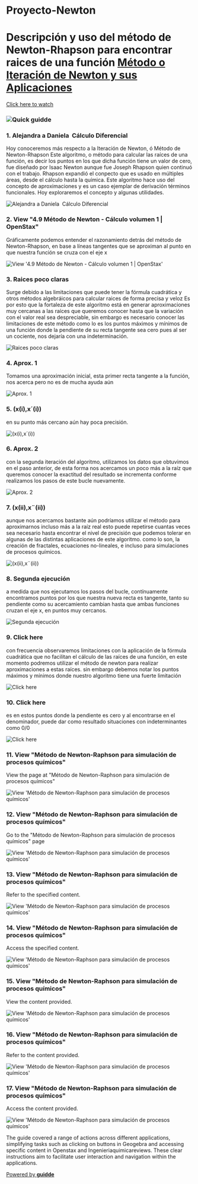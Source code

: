 # Proyecto-Newton
Descripción y uso del método de Newton-Rhapson para encontrar raices de una función 
[Método o Iteración de Newton y sus Aplicaciones](https://app.guidde.com/playbooks/dXYNXYHeonhQEojp4zgr9f)
==========================================================================================================

[Click here to watch](https://app.guidde.com/share/playbooks/dXYNXYHeonhQEojp4zgr9f)

### ![Quick guidde](https://static.guidde.com/v0/qg%2Fs36dhGZMZGU1SDhyBhR27hjkFNk2%2FdXYNXYHeonhQEojp4zgr9f%2FfJFgHxzzVGeiCDkCvQDo2T_cover.png?alt=media&token=858143b3-2bc0-412e-aca9-acba76eb142b)

### 1\. Alejandra a Daniela  Cálculo Diferencial

Hoy conoceremos más respecto a la Iteración de Newton, ó Método de Newton-Rhapson Este algoritmo, o método para calcular las raíces de una función, es decir los puntos en los que dicha función tiene un valor de cero, fue diseñado por Isaac Newton aunque fue Joseph Rhapson quien continuó con el trabajo. Rhapson expandió el conpecto que es usado en múltiples áreas, desde el cálculo hasta la química. Este algoritmo hace uso del concepto de aproximaciones y es un caso ejemplar de derivación términos funcionales. Hoy exploraremos el concepto y algunas utilidades.

![Alejandra a
Daniela 
Cálculo Diferencial](https://static.guidde.com/v0/qg%2Fs36dhGZMZGU1SDhyBhR27hjkFNk2%2FdXYNXYHeonhQEojp4zgr9f%2FfJFgHxzzVGeiCDkCvQDo2T_doc.png?alt=media&token=36a9315f-fcc1-419a-ac7a-a7ff198cfda6)

### 2\. View "4.9 Método de Newton - Cálculo volumen 1 | OpenStax"

Gráficamente podemos entender el razonamiento detrás del método de Newton-Rhapson, en base a líneas tangentes que se aproximan al punto en que nuestra función se cruza con el eje x

![View '4.9 Método de Newton - Cálculo volumen 1 | OpenStax'](https://static.guidde.com/v0/qg%2Fs36dhGZMZGU1SDhyBhR27hjkFNk2%2FdXYNXYHeonhQEojp4zgr9f%2FmoA9h3fwUNCvo5TDR3mHCX_doc.png?alt=media&token=10967cce-6db9-4205-a396-c4d85ae790df)

### 3\. Raices poco claras

Surge debido a las limitaciones que puede tener la fórmula cuadrática y otros métodos algebráicos para calcular raices de forma precisa y veloz Es por esto que la fortaleza de este algoritmo está en generar aproximaciones muy cercanas a las raíces que queremos conocer hasta que la variación con el valor real sea despreciable, sin embargo es necesario conocer las limitaciones de este método como lo es los puntos máximos y mínimos de una función donde la pendiente de su recta tangente sea cero pues al ser un cociente, nos dejaría con una indeterminación.

![Raices poco claras](https://static.guidde.com/v0/qg%2Fs36dhGZMZGU1SDhyBhR27hjkFNk2%2FdXYNXYHeonhQEojp4zgr9f%2FosjzVHSPwpqraXxcuhKTwa_doc.png?alt=media&token=701ae927-95f9-4794-b782-b66c08c1f735)

### 4\. Aprox. 1

Tomamos una aproximación inicial, esta primer recta tangente a la función, nos acerca pero no es de mucha ayuda aún

![Aprox. 1](https://static.guidde.com/v0/qg%2Fs36dhGZMZGU1SDhyBhR27hjkFNk2%2FdXYNXYHeonhQEojp4zgr9f%2F1SBJcbAyLMXjxj4vMse8br_doc.png?alt=media&token=a6448630-bf39-4125-920c-b0f9725d409c)

### 5\. (x(i),x´(i))

en su punto más cercano aún hay poca precisión.

![(x(i),x´(i))](https://static.guidde.com/v0/qg%2Fs36dhGZMZGU1SDhyBhR27hjkFNk2%2FdXYNXYHeonhQEojp4zgr9f%2FngwWMYFD7BVABH2xnFqprN_doc.png?alt=media&token=502450a4-f197-4841-bfb8-b4a5eafd33c8)

### 6\. Aprox. 2

con la segunda iteración del algoritmo, utilizamos los datos que obtuvimos en el paso anterior, de esta forma nos acercamos un poco más a la raíz que queremos conocer la exactitud del resultado se incrementa conforme realizamos los pasos de este bucle nuevamente.

![Aprox. 2](https://static.guidde.com/v0/qg%2Fs36dhGZMZGU1SDhyBhR27hjkFNk2%2FdXYNXYHeonhQEojp4zgr9f%2Foqz2gWyHFv5imw4wtSfvAD_doc.png?alt=media&token=f78df225-3427-4172-b72c-84460999b946)

### 7\. (x(ii),x¨(ii))

aunque nos acercamos bastante aún podríamos utilizar el método para aproximarnos incluso más a la raíz real esto puede repetirse cuantas veces sea necesario hasta encontrar el nivel de precisión que podemos tolerar en algunas de las distintas aplicaciones de este algoritmo. como lo son, la creación de fractales, ecuaciones no-lineales, e incluso para simulaciones de procesos químicos.

![(x(ii),x¨(ii))](https://static.guidde.com/v0/qg%2Fs36dhGZMZGU1SDhyBhR27hjkFNk2%2FdXYNXYHeonhQEojp4zgr9f%2Fw82GW6xD6UbqNaEr3moBX8_doc.png?alt=media&token=518fe9d5-1215-4e80-b47b-97b1df877790)

### 8\. Segunda ejecución

a medida que nos ejecutamos los pasos del bucle, contínuamente encontramos puntos por los que nuestra nueva recta es tangente, tanto su pendiente como su acercamiento cambian hasta que ambas funciones cruzan el eje x, en puntos muy cercanos.

![Segunda ejecución](https://static.guidde.com/v0/qg%2Fs36dhGZMZGU1SDhyBhR27hjkFNk2%2FdXYNXYHeonhQEojp4zgr9f%2F1ogXejbkZeqSrpsaXtn448_doc.png?alt=media&token=ef50c067-0187-4fbd-bb45-fb31c01612c5)

### 9\. Click here

con frecuencia observaremos limitaciones con la aplicación de la fórmula cuadrática que no facilitan el cálculo de las raíces de una función, en este momento podremos utilizar el método de newton para realizar aproximaciones a estas raíces. sin embargo debemos notar los puntos máximos y mínimos donde nuestro algoritmo tiene una fuerte limitación

![Click here](https://static.guidde.com/v0/qg%2Fs36dhGZMZGU1SDhyBhR27hjkFNk2%2FdXYNXYHeonhQEojp4zgr9f%2FbqKYD1bFbAm9Hk1v14hBsR_doc.png?alt=media&token=2ff02b3a-d376-4042-876e-6a8d1e5314ac)

### 10\. Click here

es en estos puntos donde la pendiente es cero y al encontrarse en el denominador, puede dar como resultado situaciones con indeterminantes como 0/0

![Click here](https://static.guidde.com/v0/qg%2Fs36dhGZMZGU1SDhyBhR27hjkFNk2%2FdXYNXYHeonhQEojp4zgr9f%2Fh1JUfRDK5o2FAqdxPu1VTD_doc.png?alt=media&token=669bdbeb-735b-4f27-8643-89b8b08e9ab8)

### 11\. View "Método de Newton-Raphson para simulación de procesos químicos"

View the page at "Método de Newton-Raphson para simulación de procesos químicos"

![View 'Método de Newton-Raphson para simulación de procesos químicos'](https://static.guidde.com/v0/qg%2Fs36dhGZMZGU1SDhyBhR27hjkFNk2%2FdXYNXYHeonhQEojp4zgr9f%2F6nqLYLjgsHWszmGAvWYrCT_doc.png?alt=media&token=b2d91fc1-93a6-44cc-bef2-3ca18e57ff33)

### 12\. View "Método de Newton-Raphson para simulación de procesos químicos"

Go to the "Método de Newton-Raphson para simulación de procesos químicos" page

![View 'Método de Newton-Raphson para simulación de procesos químicos'](https://static.guidde.com/v0/qg%2Fs36dhGZMZGU1SDhyBhR27hjkFNk2%2FdXYNXYHeonhQEojp4zgr9f%2F1j2mLPGJ1h2szYbboZBmVP_doc.png?alt=media&token=7139c39e-395d-4d6f-9fa9-9d0a12b7e2ea)

### 13\. View "Método de Newton-Raphson para simulación de procesos químicos"

Refer to the specified content.

![View 'Método de Newton-Raphson para simulación de procesos químicos'](https://static.guidde.com/v0/qg%2Fs36dhGZMZGU1SDhyBhR27hjkFNk2%2FdXYNXYHeonhQEojp4zgr9f%2FhZ2fjN1xEpELcZJLvA5dHZ_doc.png?alt=media&token=32fe7f0a-106b-45b0-96c8-33ddf4212b91)

### 14\. View "Método de Newton-Raphson para simulación de procesos químicos"

Access the specified content.

![View 'Método de Newton-Raphson para simulación de procesos químicos'](https://static.guidde.com/v0/qg%2Fs36dhGZMZGU1SDhyBhR27hjkFNk2%2FdXYNXYHeonhQEojp4zgr9f%2FvNRErVrv2QVKsEYQr7vnGg_doc.png?alt=media&token=c4081216-70ac-4323-ad59-81cdf6c7b33e)

### 15\. View "Método de Newton-Raphson para simulación de procesos químicos"

View the content provided.

![View 'Método de Newton-Raphson para simulación de procesos químicos'](https://static.guidde.com/v0/qg%2Fs36dhGZMZGU1SDhyBhR27hjkFNk2%2FdXYNXYHeonhQEojp4zgr9f%2F6svPXSeZsUshJZA9fAadjD_doc.png?alt=media&token=22aa63d7-28af-4029-9cb8-00432ffcb87e)

### 16\. View "Método de Newton-Raphson para simulación de procesos químicos"

Refer to the content provided.

![View 'Método de Newton-Raphson para simulación de procesos químicos'](https://static.guidde.com/v0/qg%2Fs36dhGZMZGU1SDhyBhR27hjkFNk2%2FdXYNXYHeonhQEojp4zgr9f%2FfeBCgNy3ASXTp8DDCkGRi4_doc.png?alt=media&token=7d0e064a-7144-492a-a9fc-29b032968db3)

### 17\. View "Método de Newton-Raphson para simulación de procesos químicos"

Access the content provided.

![View 'Método de Newton-Raphson para simulación de procesos químicos'](https://static.guidde.com/v0/qg%2Fs36dhGZMZGU1SDhyBhR27hjkFNk2%2FdXYNXYHeonhQEojp4zgr9f%2FwdghhRWAQJU3jMwFWJN6xM_doc.png?alt=media&token=dce560f4-84bd-4e5f-b11c-cbfb40cdd0f8)

The guide covered a range of actions across different applications, simplifying tasks such as clicking on buttons in Geogebra and accessing specific content in Openstax and Ingenieriaquimicareviews. These clear instructions aim to facilitate user interaction and navigation within the applications.

[Powered by **guidde**](https://www.guidde.com)
